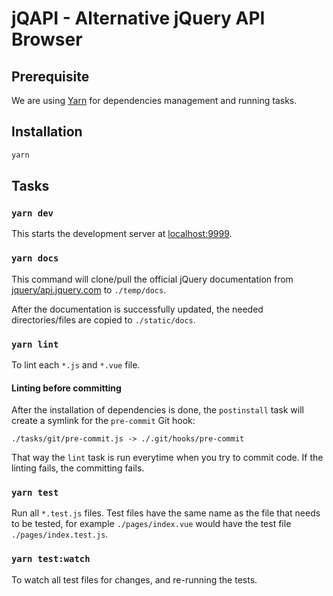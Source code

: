 # jQAPI - Alternative jQuery API Browser

## Prerequisite

We are using [Yarn](https://yarnpkg.com) for dependencies management and
running tasks.


## Installation

```bash
yarn
```

## Tasks

### `yarn dev`

This starts the development server at [localhost:9999](http://localhost:9999).

### `yarn docs`

This command will clone/pull the official jQuery documentation from
[jquery/api.jquery.com](https://github.com/jquery/api.jquery.com) to
`./temp/docs`.

After the documentation is successfully updated, the needed directories/files
are copied to `./static/docs`.

### `yarn lint`

To lint each `*.js` and `*.vue` file.

#### Linting before committing

After the installation of dependencies is done, the `postinstall` task will
create a symlink for the `pre-commit` Git hook:

```
./tasks/git/pre-commit.js -> ./.git/hooks/pre-commit
```

That way the `lint` task is run everytime when you try to commit code. If the
linting fails, the committing fails.

### `yarn test`

Run all `*.test.js` files. Test files have the same name as the file that needs
to be tested, for example `./pages/index.vue` would have the test file
`./pages/index.test.js`.

### `yarn test:watch`

To watch all test files for changes, and re-running the tests.
